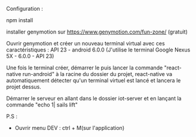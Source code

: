 Configuration : 

npm install

installer genymotion sur https://www.genymotion.com/fun-zone/ (gratuit)

Ouvrir genymotion et créer un nouveau terminal virtual avec ces caractéristiques : API 23 - android 6.0.0 (J'utilise le terminal Google Nexus 5X - 6.0.0 - API 23)

Une fois le terminal créer, démarrer le puis lancer la commande "react-native run-android" à la racine du dossier du projet, react-native va automatiquement détecter qu'un terminal virtuel est lancé et lancera le projet dessus.

Démarrer le serveur en allant dans le dossier iot-server et en lançant la commande "echo 1| sails lift"

P.S : 
- Ouvrir menu DEV : ctrl + M(sur l'application)

